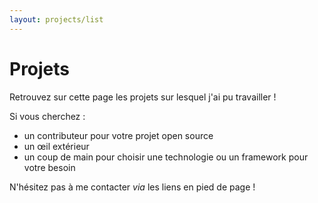 ```yaml
---
layout: projects/list
---
```


# Projets

Retrouvez sur cette page les projets sur lesquel j'ai pu travailler !

Si vous cherchez :

- un contributeur pour votre projet open source
- un œil extérieur
- un coup de main pour choisir une technologie ou un framework pour votre besoin

N'hésitez pas à me contacter _via_ les liens en pied de page !